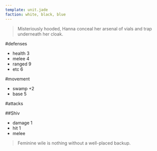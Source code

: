 ```yaml
---
template: unit.jade
faction: white, black, blue
---
```


>Misteriously hooded, Hanna conceal her arsenal of vials and trap
underneath her cloak.

#defenses
+ health 3
+ melee 4
+ ranged 9
+ etc 6

#movement
+ swamp +2
+ base 5
 
#attacks

##Shiv
+ damage 1
+ hit 1
+ melee

>Feminine wile is nothing without a well-placed backup.
